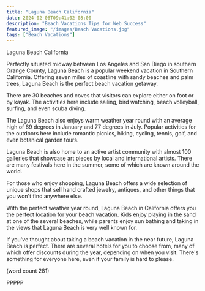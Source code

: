 ```yaml
---
title: "Laguna Beach California"
date: 2024-02-06T09:41:02-08:00
description: "Beach Vacations Tips for Web Success"
featured_image: "/images/Beach Vacations.jpg"
tags: ["Beach Vacations"]
---
```


Laguna Beach California

Perfectly situated midway between Los Angeles and
San Diego in southern Orange County, Laguna Beach
is a popular weekend vacation in Southern 
California.  Offering seven miles of coastline
with sandy beaches and palm trees, Laguna Beach
is the perfect beach vacation getaway.

There are 30 beaches and coves that visitors can 
explore either on foot or by kayak.  The activities
here include sailing, bird watching, beach volleyball,
surfing, and even scuba diving.

The Laguna Beach also enjoys warm weather year round
with an average high of 69 degrees in January and
77 degrees in July.  Popular activities for the outdoors
here include romantic picnics, hiking, cycling, 
tennis, golf, and even botanical garden tours.

Laguna Beach is also home to an active artist 
community with almost 100 galleries that showcase art
pieces by local and international artists.  There
are many festivals here in the summer, some of 
which are known around the world.

For those who enjoy shopping, Laguna Beach offers
a wide selection of unique shops that sell hand
crafted jewelry, antiques, and other things that you
won't find anywhere else.

With the perfect weather year round, Laguna Beach
in California offers you the perfect location for 
your beach vacation.  Kids enjoy playing in the
sand at one of the several beaches, while parents
enjoy sun bathing and taking in the views that 
Laguna Beach is very well known for.

If you've thought about taking a beach vacation in
the near future, Laguna Beach is perfect.  There
are several hotels for you to choose from, many
of which offer discounts during the year, depending
on when you visit.  There's something for everyone
here, even if your family is hard to please.

(word count 281)

PPPPP
